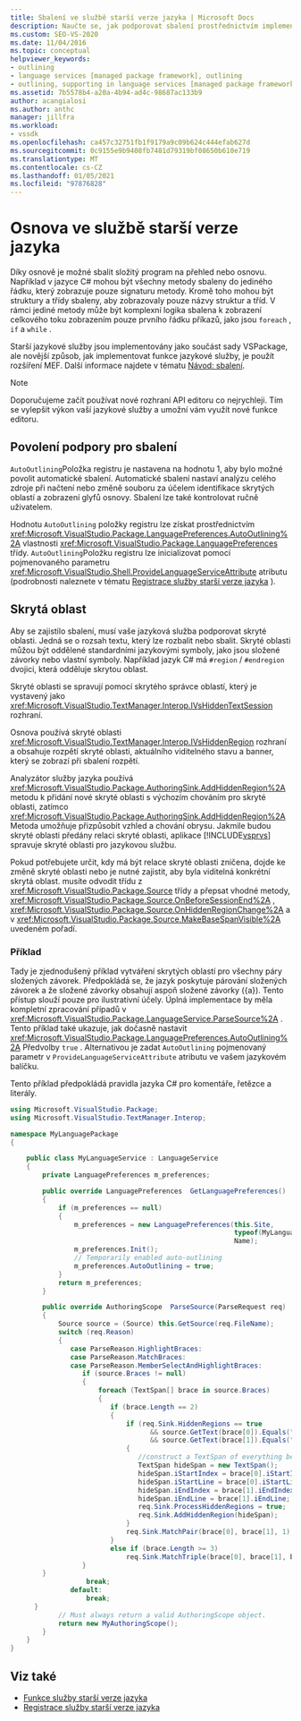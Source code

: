 ```yaml
---
title: Sbalení ve službě starší verze jazyka | Microsoft Docs
description: Naučte se, jak podporovat sbalení prostřednictvím implementace skrytých oblastí ve službě starší verze jazyka.
ms.custom: SEO-VS-2020
ms.date: 11/04/2016
ms.topic: conceptual
helpviewer_keywords:
- outlining
- language services [managed package framework], outlining
- outlining, supporting in language services [managed package framework]
ms.assetid: 7b5578b4-a20a-4b94-ad4c-98687ac133b9
author: acangialosi
ms.author: anthc
manager: jillfra
ms.workload:
- vssdk
ms.openlocfilehash: ca457c32751fb1f9179a9c09b624c444efab627d
ms.sourcegitcommit: 0c9155e9b9408fb7481d79319bf08650b610e719
ms.translationtype: MT
ms.contentlocale: cs-CZ
ms.lasthandoff: 01/05/2021
ms.locfileid: "97876828"
---
```

# <a name="outlining-in-a-legacy-language-service"></a>Osnova ve službě starší verze jazyka
Díky osnově je možné sbalit složitý program na přehled nebo osnovu. Například v jazyce C# mohou být všechny metody sbaleny do jediného řádku, který zobrazuje pouze signaturu metody. Kromě toho mohou být struktury a třídy sbaleny, aby zobrazovaly pouze názvy struktur a tříd. V rámci jediné metody může být komplexní logika sbalena k zobrazení celkového toku zobrazením pouze prvního řádku příkazů, jako jsou `foreach` , `if` a `while` .

 Starší jazykové služby jsou implementovány jako součást sady VSPackage, ale novější způsob, jak implementovat funkce jazykové služby, je použít rozšíření MEF. Další informace najdete v tématu [Návod: sbalení](../../extensibility/walkthrough-outlining.md).

> [!NOTE]
> Doporučujeme začít používat nové rozhraní API editoru co nejrychleji. Tím se vylepšit výkon vaší jazykové služby a umožní vám využít nové funkce editoru.

## <a name="enabling-support-for-outlining"></a>Povolení podpory pro sbalení
 `AutoOutlining`Položka registru je nastavena na hodnotu 1, aby bylo možné povolit automatické sbalení. Automatické sbalení nastaví analýzu celého zdroje při načtení nebo změně souboru za účelem identifikace skrytých oblastí a zobrazení glyfů osnovy. Sbalení lze také kontrolovat ručně uživatelem.

 Hodnotu `AutoOutlining` položky registru lze získat prostřednictvím <xref:Microsoft.VisualStudio.Package.LanguagePreferences.AutoOutlining%2A> vlastnosti <xref:Microsoft.VisualStudio.Package.LanguagePreferences> třídy. `AutoOutlining`Položku registru lze inicializovat pomocí pojmenovaného parametru <xref:Microsoft.VisualStudio.Shell.ProvideLanguageServiceAttribute> atributu (podrobnosti naleznete v tématu [Registrace služby starší verze jazyka](../../extensibility/internals/registering-a-legacy-language-service1.md) ).

## <a name="the-hidden-region"></a>Skrytá oblast
 Aby se zajistilo sbalení, musí vaše jazyková služba podporovat skryté oblasti. Jedná se o rozsah textu, který lze rozbalit nebo sbalit. Skryté oblasti můžou být oddělené standardními jazykovými symboly, jako jsou složené závorky nebo vlastní symboly. Například jazyk C# má `#region` / `#endregion` dvojici, která odděluje skrytou oblast.

 Skryté oblasti se spravují pomocí skrytého správce oblastí, který je vystavený jako <xref:Microsoft.VisualStudio.TextManager.Interop.IVsHiddenTextSession> rozhraní.

 Osnova používá skryté oblasti <xref:Microsoft.VisualStudio.TextManager.Interop.IVsHiddenRegion> rozhraní a obsahuje rozpětí skryté oblasti, aktuálního viditelného stavu a banner, který se zobrazí při sbalení rozpětí.

 Analyzátor služby jazyka používá <xref:Microsoft.VisualStudio.Package.AuthoringSink.AddHiddenRegion%2A> metodu k přidání nové skryté oblasti s výchozím chováním pro skryté oblasti, zatímco <xref:Microsoft.VisualStudio.Package.AuthoringSink.AddHiddenRegion%2A> Metoda umožňuje přizpůsobit vzhled a chování obrysu. Jakmile budou skryté oblasti předány relaci skryté oblasti, aplikace [!INCLUDE[vsprvs](../../code-quality/includes/vsprvs_md.md)] spravuje skryté oblasti pro jazykovou službu.

 Pokud potřebujete určit, kdy má být relace skryté oblasti zničena, dojde ke změně skryté oblasti nebo je nutné zajistit, aby byla viditelná konkrétní skrytá oblast. musíte odvodit třídu z <xref:Microsoft.VisualStudio.Package.Source> třídy a přepsat vhodné metody, <xref:Microsoft.VisualStudio.Package.Source.OnBeforeSessionEnd%2A> , <xref:Microsoft.VisualStudio.Package.Source.OnHiddenRegionChange%2A> a v <xref:Microsoft.VisualStudio.Package.Source.MakeBaseSpanVisible%2A> uvedeném pořadí.

### <a name="example"></a>Příklad
 Tady je zjednodušený příklad vytváření skrytých oblastí pro všechny páry složených závorek. Předpokládá se, že jazyk poskytuje párování složených závorek a že složené závorky obsahují aspoň složené závorky ({a}). Tento přístup slouží pouze pro ilustrativní účely. Úplná implementace by měla kompletní zpracování případů v <xref:Microsoft.VisualStudio.Package.LanguageService.ParseSource%2A> . Tento příklad také ukazuje, jak dočasně nastavit <xref:Microsoft.VisualStudio.Package.LanguagePreferences.AutoOutlining%2A> Předvolby `true` . Alternativou je zadat `AutoOutlining` pojmenovaný parametr v `ProvideLanguageServiceAttribute` atributu ve vašem jazykovém balíčku.

 Tento příklad předpokládá pravidla jazyka C# pro komentáře, řetězce a literály.

```csharp
using Microsoft.VisualStudio.Package;
using Microsoft.VisualStudio.TextManager.Interop;

namespace MyLanguagePackage
{

    public class MyLanguageService : LanguageService
    {
        private LanguagePreferences m_preferences;

        public override LanguagePreferences  GetLanguagePreferences()
        {
            if (m_preferences == null)
            {
                m_preferences = new LanguagePreferences(this.Site,
                                                        typeof(MyLanguageService).GUID,
                                                        Name);
                m_preferences.Init();
                // Temporarily enabled auto-outlining
                m_preferences.AutoOutlining = true;
            }
            return m_preferences;
        }

        public override AuthoringScope  ParseSource(ParseRequest req)
        {
            Source source = (Source) this.GetSource(req.FileName);
            switch (req.Reason)
            {
               case ParseReason.HighlightBraces:
               case ParseReason.MatchBraces:
               case ParseReason.MemberSelectAndHighlightBraces:
                  if (source.Braces != null)
                  {
                      foreach (TextSpan[] brace in source.Braces)
                      {
                         if (brace.Length == 2)
                         {
                             if (req.Sink.HiddenRegions == true
                                   && source.GetText(brace[0]).Equals("{")
                                   && source.GetText(brace[1]).Equals("}"))
                             {
                                //construct a TextSpan of everything between the braces
                                TextSpan hideSpan = new TextSpan();
                                hideSpan.iStartIndex = brace[0].iStartIndex;
                                hideSpan.iStartLine = brace[0].iStartLine;
                                hideSpan.iEndIndex = brace[1].iEndIndex;
                                hideSpan.iEndLine = brace[1].iEndLine;
                                req.Sink.ProcessHiddenRegions = true;
                                req.Sink.AddHiddenRegion(hideSpan);
                             }
                             req.Sink.MatchPair(brace[0], brace[1], 1);
                         }
                         else if (brace.Length >= 3)
                             req.Sink.MatchTriple(brace[0], brace[1], brace[2], 1);
                  }
        }
                   break;
               default:
                   break;
      }
            // Must always return a valid AuthoringScope object.
            return new MyAuthoringScope();
        }
    }
}
```

## <a name="see-also"></a>Viz také
- [Funkce služby starší verze jazyka](../../extensibility/internals/legacy-language-service-features1.md)
- [Registrace služby starší verze jazyka](../../extensibility/internals/registering-a-legacy-language-service1.md)
